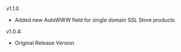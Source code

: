 v1.1.0
- Added new AutoWWW field for single domain SSL Store products

v1.0.4:
- Original Release Version
